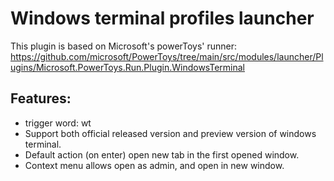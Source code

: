 # Windows terminal profiles launcher

This plugin is based on Microsoft's powerToys' runner:
https://github.com/microsoft/PowerToys/tree/main/src/modules/launcher/Plugins/Microsoft.PowerToys.Run.Plugin.WindowsTerminal

## Features:
* trigger word: wt
* Support both official released version and preview version of windows terminal.
* Default action (on enter) open new tab in the first opened window.
* Context menu allows open as admin, and open in new window.
